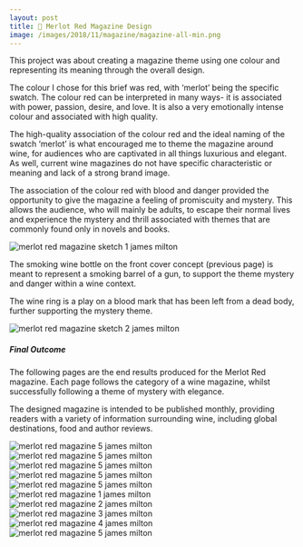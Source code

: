 ```yaml
---
layout: post
title: 🍷 Merlot Red Magazine Design
image: /images/2018/11/magazine/magazine-all-min.png
---
```


This project was about creating a magazine theme using one colour and representing its meaning through the overall design.

The colour I chose for this brief was red, with ‘merlot’ being the specific swatch. The colour red can be interpreted in many ways- it is associated with power, passion, desire, and love. It is also a
very emotionally intense colour and associated with high quality.

The high-quality association of the colour red and the ideal naming of the swatch ‘merlot’ is what encouraged me to theme the magazine around wine, for audiences who are captivated in all things luxurious and elegant. As well, current wine magazines do not have specific characteristic or meaning and lack of a strong brand image.

The association of the colour red with blood and danger provided the opportunity to give the magazine a feeling of promiscuity and mystery. This allows the audience, who will mainly be adults, to escape their normal lives and experience the mystery and thrill associated with themes that are commonly found only in novels and books.
	
<img src="{{ site.baseurl }}/images/2018/11/magazine/sketchmagazinefinalsfront-min.jpg" alt="merlot red magazine sketch 1 james milton" >

The smoking wine bottle on the front cover concept (previous page) is meant to represent a smoking barrel of a gun, to support the theme mystery and danger within a wine context.

The wine ring is a play on a blood mark that has been left from a dead body, further supporting the mystery theme.

<img src="{{ site.baseurl }}/images/2018/11/magazine/sketchmagazinefinals-min.jpg" alt="merlot red magazine sketch 2 james milton" >	

##### Final Outcome

The following pages are the end results produced for the Merlot Red magazine. Each page follows the category of a wine magazine, whilst successfully following a theme of mystery with elegance.

The designed magazine is intended to be published monthly, providing readers with a variety of information surrounding wine, including global destinations, food and author reviews.

<img src="{{ site.baseurl }}/images/2018/11/magazine/render/realfront2-min.png" alt="merlot red magazine 5 james milton" >  
<img src="{{ site.baseurl }}/images/2018/11/magazine/render/realfront1-min.png" alt="merlot red magazine 5 james milton" >
<img src="{{ site.baseurl }}/images/2018/11/magazine/render/realcontents-min.png" alt="merlot red magazine 5 james milton" >
<img src="{{ site.baseurl }}/images/2018/11/magazine/render/realspread1-min.png" alt="merlot red magazine 5 james milton" >
<img src="{{ site.baseurl }}/images/2018/11/magazine/render/realspread2-min.png" alt="merlot red magazine 5 james milton" >  

<img src="{{ site.baseurl }}/images/2018/11/magazine/1FrontPage1-min.png" alt="merlot red magazine 1 james milton" >	

<img src="{{ site.baseurl }}/images/2018/11/magazine/2FrontPage2-min.png" alt="merlot red magazine 2 james milton" >	

<img src="{{ site.baseurl }}/images/2018/11/magazine/3ContentsPage-min.png" alt="merlot red magazine 3 james milton" >

<img src="{{ site.baseurl }}/images/2018/11/magazine/4Spread1-min.png" alt="merlot red magazine 4 james milton" >

<img src="{{ site.baseurl }}/images/2018/11/magazine/5Spread2-min.png" alt="merlot red magazine 5 james milton" >
